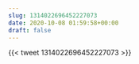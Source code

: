 ```yaml
---
slug: 1314022696452227073
date: 2020-10-08 01:59:58+00:00
draft: false
---
```


{{< tweet 1314022696452227073 >}}

